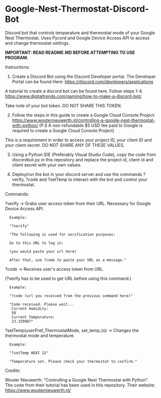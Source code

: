# Google-Nest-Thermostat-Discord-Bot
Discord bot that controls temperature and thermostat mode of your Google Nest Thermostat. Uses Pycord and Google Device Access API to access and change thermostat settings. 

**IMPORTANT: READ README.MD BEFORE ATTEMPTING TO USE PROGRAM.**

Instructions: 

1. Create a Discord Bot using the Discord Developer portal. The Developer Portal can be found Here: https://discord.com/developers/applications

A tutorial to create a discord bot can be found here. Follow steps 1-4.
https://www.digitaltrends.com/gaming/how-to-make-a-discord-bot/

Take note of your bot token. DO NOT SHARE THIS TOKEN.

2. Follow the steps in this guide to create a Google Cloud Console Project:
https://www.wouternieuwerth.nl/controlling-a-google-nest-thermostat-with-python/
(P.S A non-refundable $5 USD fee paid to Google is required to create a Google Cloud Console Project)

This is a requirement in order to access your project ID, your client ID and your client secret. DO NOT SHARE
ANY OF THESE VALUES.

3. Using a Python IDE (Preferably Visual Studio Code), copy the code from discordbot.py in this repository
and replace the project id, client id and client secret with your own values.

4. Deploy/run the bot in your discord server and use the commands ?verify, ?code and ?setTemp to interact with the bot
and control your thermostat.







Commands:

?verify -> Grabs user access token from their URL. Necessary for Google Device Access API.

      Example:

      "?verify"

      "The following is used for verification purposes:

      Go to this URL to log in:

      (you would paste your url here)

      After that, use ?code to paste your URL as a message."
      
?code -> Receives user's access token from URL. 

(?verify has to be used to get URL before using this command.)

      Example:
      
      "?code (url you received from the previous command here)"
      
      "Code received. Please wait...
       Current Humidity:
       58
       Current Temperature:
       23.329987"
       
 ?setTemp(userPref_ThermostatMode, set_temp_to) -> Changes the thermostat mode and temperature.
 
      Example:
      
      "?setTemp HEAT 22"
      
      "Temperature set. Please check your thermostat to confirm."
      
Credits: 

Wouter Nieuwerth: "Controlling a Google Nest Thermostat with Python".
The code from their tutorial has been used in this repository.
Their website: https://www.wouternieuwerth.nl/
 
      
